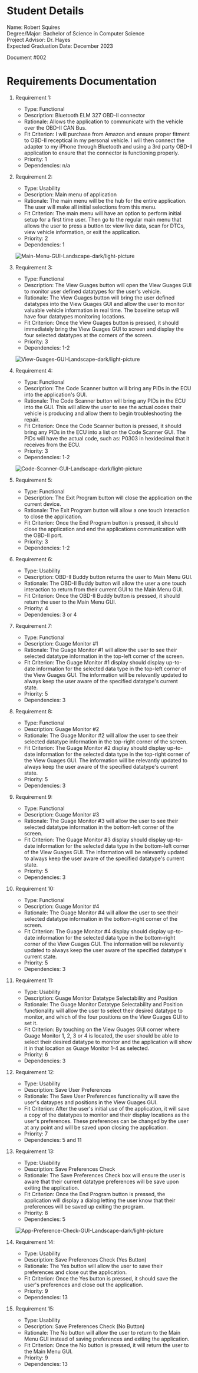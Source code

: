 # Student Details
Name: Robert Squires  
Degree/Major: Bachelor of Science in Computer Science  
Project Advisor: Dr. Hayes  
Expected Graduation Date: December 2023

Document #002

# Requirements Documentation
1. Requirement 1:
    - Type: Functional
    - Description: Bluetooth ELM 327 OBD-II connector
    - Rationale: Allows the application to communicate with the vehicle over the OBD-II CAN Bus.
    - Fit Criterion: I will purchase from Amazon and ensure proper fitment to OBD-II receptical in my personal vehicle.  I will then connect the adapter to my iPhone through Bluetooth and using a 3rd party OBD-II application to ensure that the connector is functioning properly.
    - Priority: 1
    - Dependencies: n/a

2. Requirement 2:
    - Type: Usability
    - Description: Main menu of application
    - Rationale: The main menu will be the hub for the entire application. The user will make all initial selections from this menu.
    - Fit Criterion: The main menu will have an option to perform initial setup for a first time user. Then go to the regular main menu that allows the user to press a button to: view live data, scan for DTCs, view vehicle information, or exit the application.
    - Priority: 2
    - Dependencies: 1

    ![Main-Menu-GUI-Landscape-dark/light-picture](https://github.com/rbsquires/CSU-Capstone-Project/blob/main/media/images/Original%20Mockups/OBD-II%20Buddy%20Main%20Menu%20GUI.JPG)

3. Requirement 3:
    - Type: Functional
    - Description: The View Guages button will open the View Guages GUI to monitor user defined datatypes for the user's vehicle.
    - Rationale: The View Guages button will bring the user defined datatypes into the View Guages GUI and allow the user to monitor valuable vehicle information in real time. The baseline setup will have four datatypes monitoring locations.
    - Fit Criterion: Once the View Guages button is pressed, it should immediately bring the View Guages GUI to screen and display the four selected datatypes at the corners of the screen.
    - Priority: 3
    - Dependencies: 1-2

    ![View-Guages-GUI-Landscape-dark/light-picture](https://github.com/rbsquires/CSU-Capstone-Project/blob/main/media/images/Original%20Mockups/OBD-II%20Buddy%20View%20Guages%20GUI.JPG)

4. Requirement 4:
    - Type: Functional
    - Description: The Code Scanner button will bring any PIDs in the ECU into the application's GUI.
    - Rationale: The Code Scanner button will bring any PIDs in the ECU into the GUI. This will allow the user to see the actual codes their vehicle is producing and allow them to begin troubleshooting the repair.
    - Fit Criterion: Once the Code Scanner button is pressed, it should bring any PIDs in the ECU into a list on the Code Scanner GUI. The PIDs will have the actual code, such as: P0303 in hexidecimal that it receives from the ECU.
    - Priority: 3
    - Dependencies: 1-2

    ![Code-Scanner-GUI-Landscape-dark/light-picture](https://github.com/rbsquires/CSU-Capstone-Project/blob/main/media/images/Original%20Mockups/OBD-II%20Buddy%20Code%20Scanner%20GUI.JPG)

5. Requirement 5:
    - Type: Functional
    - Description: The Exit Program button will close the application on the current device.
    - Rationale: The Exit Program button will allow a one touch interaction to close the application.
    - Fit Criterion: Once the End Program button is pressed, it should close the application and end the applications communication with the OBD-II port.
    - Priority: 3
    - Dependencies: 1-2

6. Requirement 6:
    - Type: Usability
    - Description: OBD-II Buddy button returns the user to Main Menu GUI.
    - Rationale: The OBD-II Buddy button will allow the user a one touch interaction to return from their current GUI to the Main Menu GUI.
    - Fit Criterion: Once the OBD-II Buddy button is pressed, it should return the user to the Main Menu GUI.
    - Priority: 4
    - Dependencies: 3 or 4

7. Requirement 7:
    - Type: Functional
    - Description: Guage Monitor #1
    - Rationale: The Guage Monitor #1 will allow the user to see their selected datatype information in the top-left corner of the screen.
    - Fit Criterion: The Guage Monitor #1 display should display up-to-date information for the selected data type in the top-left corner of the View Guages GUI. The information will be relevantly updated to always keep the user aware of the specified datatype's current state.
    - Priority: 5
    - Dependencies: 3

8. Requirement 8:
    - Type: Functional
    - Description: Guage Monitor #2
    - Rationale: The Guage Monitor #2 will allow the user to see their selected datatype information in the top-right corner of the screen.
    - Fit Criterion: The Guage Monitor #2 display should display up-to-date information for the selected data type in the top-right corner of the View Guages GUI. The information will be relevantly updated to always keep the user aware of the specified datatype's current state.
    - Priority: 5
    - Dependencies: 3

9. Requirement 9:
    - Type: Functional
    - Description: Guage Monitor #3
    - Rationale: The Guage Monitor #3 will allow the user to see their selected datatype information in the bottom-left corner of the screen.
    - Fit Criterion: The Guage Monitor #3 display should display up-to-date information for the selected data type in the bottom-left corner of the View Guages GUI. The information will be relevantly updated to always keep the user aware of the specified datatype's current state.
    - Priority: 5
    - Dependencies: 3

10. Requirement 10:
    - Type: Functional
    - Description: Guage Monitor #4
    - Rationale: The Guage Monitor #4 will allow the user to see their selected datatype information in the bottom-right corner of the screen.
    - Fit Criterion: The Guage Monitor #4 display should display up-to-date information for the selected data type in the bottom-right corner of the View Guages GUI. The information will be relevantly updated to always keep the user aware of the specified datatype's current state.
    - Priority: 5
    - Dependencies: 3

11. Requirement 11:
    - Type: Usability
    - Description: Guage Monitor Datatype Selectability and Position
    - Rationale: The Guage Monitor Datatype Selectability and Position functionality will allow the user to select their desired datatype to monitor, and which of the four positions on the View Guages GUI to set it.
    - Fit Criterion: By touching on the View Guages GUI corner where Guage Monitor 1, 2, 3 or 4 is located, the user should be able to select their desired datatype to monitor and the application will show it in that location as Guage Monitor 1-4 as selected.
    - Priority: 6
    - Dependencies: 3

12. Requirement 12:
    - Type: Usability
    - Description: Save User Preferences
    - Rationale: The Save User Preferences functionality will save the user's dataypes and positions in the View Guages GUI.
    - Fit Criterion: After the user's initial use of the application, it will save a copy of the datatypes to monitor and their display locations as the user's preferences. These preferences can be changed by the user at any point and will be saved upon closing the application.
    - Priority: 7
    - Dependencies: 5 and 11

13. Requirement 13:
    - Type: Usability
    - Description: Save Preferences Check
    - Rationale: The Save Preferences Check box will ensure the user is aware that their current datatype preferences will be save upon exiting the application.
    - Fit Criterion: Once the End Program button is pressed, the application will display a dialog letting the user know that their preferences will be saved up exiting the program. 
    - Priority: 8
    - Dependencies: 5

    ![App-Preference-Check-GUI-Landscape-dark/light-picture](https://github.com/rbsquires/CSU-Capstone-Project/blob/main/media/images/Original%20Mockups/OBD-II%20Buddy%20Application%20Preference.JPG)
    
14. Requirement 14:
    - Type: Usability
    - Description: Save Preferences Check (Yes Button)
    - Rationale: The Yes button will allow the user to save their preferences and close out the application.
    - Fit Criterion: Once the Yes button is pressed, it should save the user's preferences and close out the application.
    - Priority: 9
    - Dependencies: 13

15. Requirement 15:
    - Type: Usability
    - Description: Save Preferences Check (No Button)
    - Rationale: The No button will allow the user to return to the Main Menu GUI instead of saving preferences and exiting the application.
    - Fit Criterion: Once the No button is pressed, it will return the user to the Main Menu GUI.
    - Priority: 9
    - Dependencies: 13
